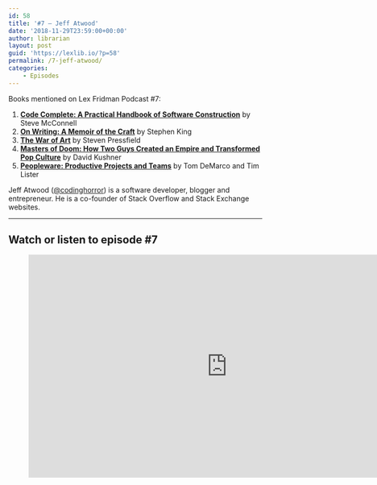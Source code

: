 ```yaml
---
id: 58
title: '#7 – Jeff Atwood'
date: '2018-11-29T23:59:00+00:00'
author: librarian
layout: post
guid: 'https://lexlib.io/?p=58'
permalink: /7-jeff-atwood/
categories:
    - Episodes
---
```


Books mentioned on Lex Fridman Podcast #7:

1. <b><a href="https://amzn.to/3tNwqCh" target="_blank" rel="sponsored noopener noreferrer">Code Complete: A Practical Handbook of Software Construction</a></b> by Steve McConnell
2. <b><a href="https://amzn.to/3Op8Jd6" target="_blank" rel="sponsored noopener noreferrer">On Writing: A Memoir of the Craft</a></b> by Stephen King
3. <b><a href="https://amzn.to/3TSuOSr" target="_blank" rel="sponsored noopener noreferrer">The War of Art</a></b> by Steven Pressfield
4. <b><a href="https://amzn.to/3hY8OIv" target="_blank" rel="sponsored noopener noreferrer">Masters of Doom: How Two Guys Created an Empire and Transformed Pop Culture</a></b> by David Kushner
5. <b><a href="https://amzn.to/3XjDHr2" target="_blank" rel="sponsored noopener noreferrer">Peopleware: Productive Projects and Teams</a></b> by Tom DeMarco and Tim Lister

<!--more-->

Jeff Atwood ([@codinghorror](https://twitter.com/codinghorror)) is a software developer, blogger and entrepreneur. He is a co-founder of Stack Overflow and Stack Exchange websites.

- - - - - -

## Watch or listen to episode #7

<figure class="wp-block-embed is-type-video is-provider-youtube wp-block-embed-youtube wp-embed-aspect-16-9 wp-has-aspect-ratio"><div class="wp-block-embed__wrapper"><iframe allow="accelerometer; autoplay; clipboard-write; encrypted-media; gyroscope; picture-in-picture" allowfullscreen="" frameborder="0" height="443" loading="lazy" src="https://www.youtube.com/embed/KZkYSSE8HHI?feature=oembed" title="Jeff Atwood: Stack Overflow and Coding Horror | Lex Fridman Podcast #7" width="788"></iframe></div></figure>